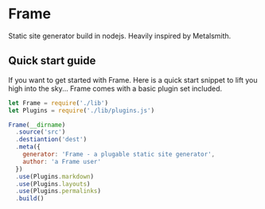 # Frame

Static site generator build in nodejs. Heavily inspired by Metalsmith.

## Quick start guide

If you want to get started with Frame. Here is a quick start snippet to lift you high into the sky...
Frame comes with a basic plugin set included.

```javascript
let Frame = require('./lib')
let Plugins = require('./lib/plugins.js')

Frame(__dirname)
  .source('src')
  .destiantion('dest')
  .meta({
    generator: 'Frame - a plugable static site generator',
    author: 'a Frame user'
  })
  .use(Plugins.markdown)
  .use(Plugins.layouts)
  .use(Plugins.permalinks)
  .build()
```
